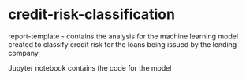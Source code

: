 # credit-risk-classification

report-template - contains the analysis for the machine learning model created to classify credit risk for the loans being issued by the lending company


Jupyter notebook contains the code for the model
